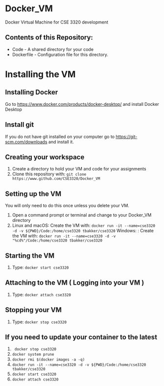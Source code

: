 # Docker_VM
Docker Virtual Machine for CSE 3320 development

## Contents of this Repository:

- Code - A shared directory for your code
- Dockerfile - Configuration file for this directory.

# Installing the VM
## Installing Docker
Go to https://www.docker.com/products/docker-desktop/ and install Docker Desktop


## Install git
If you do not have git installed on your computer go to https://git-scm.com/downloads and install it.


## Creating your workspace
1. Create a directory to hold your VM and code for your assignments
2. Clone this repository with:
``` git clone https://www.github.com/CSE3320/Docker_VM ```

## Setting up the VM
You will only need to do this once unless you delete your VM.

1. Open a command prompt or terminal and change to your Docker_VM directory
2. Linux and macOS: Create the VM with: ```docker run -it --name=cse3320 -d -v ${PWD}/Code:/home/cse3320 tbakker/cse3320```
   Windows: : Create the VM with: ```docker run -it --name=cse3320 -d -v "%cd%"/Code:/home/cse3320 tbakker/cse3320```

## Starting the VM
1. Type: ```docker start cse3320```

## Attaching to the VM ( Logging into your VM )
1. Type: ```docker attach cse3320```

## Stopping your VM
1. Type: ```docker stop cse3320```

## If you need to update your container to the latest
1. ``` docker stop cse3320```
2. ```docker system prune```
3. ```docker rmi $(docker images -a -q)```
4. ```docker run -it --name=cse3320 -d -v ${PWD}/Code:/home/cse3320 tbakker/cse3320```
5. ```docker start cse3320```
6. ```docker attach cse3320```
